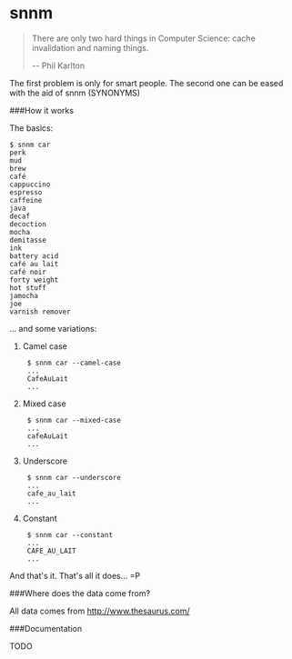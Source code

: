 snnm
====

> There are only two hard things in Computer Science: cache invalidation and naming things.
>
> -- Phil Karlton


The first problem is only for smart people. The second one can be eased with the aid of snnm (SYNONYMS)


###How it works

The basics:

    $ snnm car
	perk
	mud
	brew
	café
	cappuccino
	espresso
	caffeine
	java
	decaf
	decoction
	mocha
	demitasse
	ink
	battery acid
	café au lait
	café noir
	forty weight
	hot stuff
	jamocha
	joe
	varnish remover

... and some variations:

1. Camel case

	    $ snnm car --camel-case
		...
		CafeAuLait
		...

2. Mixed case

    	$ snnm car --mixed-case
		...
		cafeAuLait
		...

3. Underscore

    	$ snnm car --underscore
		...
		cafe_au_lait
		...

4. Constant

		$ snnm car --constant
		...
		CAFE_AU_LAIT
		...



And that's it. That's all it does... =P

###Where does the data come from?

All data comes from http://www.thesaurus.com/


###Documentation

TODO
